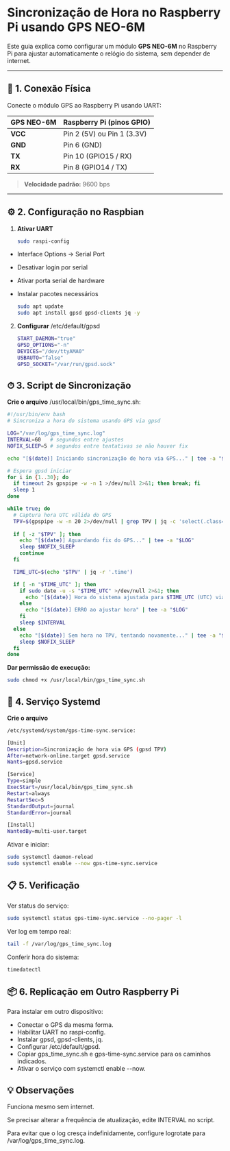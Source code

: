 # Sincronização de Hora no Raspberry Pi usando GPS NEO-6M

Este guia explica como configurar um módulo **GPS NEO-6M** no Raspberry Pi para ajustar automaticamente o relógio do sistema, sem depender de internet.

---

## 📍 1. Conexão Física

Conecte o módulo GPS ao Raspberry Pi usando UART:

| GPS NEO-6M | Raspberry Pi (pinos GPIO)         |
|------------|----------------------------------|
| **VCC**    | Pin 2 (5V) ou Pin 1 (3.3V)        |
| **GND**    | Pin 6 (GND)                       |
| **TX**     | Pin 10 (GPIO15 / RX)              |
| **RX**     | Pin 8  (GPIO14 / TX)              |

> **Velocidade padrão:** 9600 bps

---

## ⚙️ 2. Configuração no Raspbian

1. **Ativar UART**
   ```bash
   sudo raspi-config

- Interface Options → Serial Port
- Desativar login por serial
- Ativar porta serial de hardware
- Instalar pacotes necessários
  
  ```bash
  sudo apt update
  sudo apt install gpsd gpsd-clients jq -y
  ```

2. **Configurar** /etc/default/gpsd
   
   ```bash
   START_DAEMON="true"
   GPSD_OPTIONS="-n"
   DEVICES="/dev/ttyAMA0"
   USBAUTO="false"
   GPSD_SOCKET="/var/run/gpsd.sock"
   ```
## ⏱ 3. Script de Sincronização

**Crie o arquivo** /usr/local/bin/gps_time_sync.sh:
  ```bash
  #!/usr/bin/env bash
  # Sincroniza a hora do sistema usando GPS via gpsd
  
  LOG="/var/log/gps_time_sync.log"
  INTERVAL=60   # segundos entre ajustes
  NOFIX_SLEEP=5 # segundos entre tentativas se não houver fix
  
  echo "[$(date)] Iniciando sincronização de hora via GPS..." | tee -a "$LOG"
  
  # Espera gpsd iniciar
  for i in {1..30}; do
    if timeout 2s gpspipe -w -n 1 >/dev/null 2>&1; then break; fi
    sleep 1
  done
  
  while true; do
    # Captura hora UTC válida do GPS
    TPV=$(gpspipe -w -n 20 2>/dev/null | grep TPV | jq -c 'select(.class=="TPV" and (.mode//0) >= 2 and (.time != null))' | head -n1)
    
    if [ -z "$TPV" ]; then
      echo "[$(date)] Aguardando fix do GPS..." | tee -a "$LOG"
      sleep $NOFIX_SLEEP
      continue
    fi
  
    TIME_UTC=$(echo "$TPV" | jq -r '.time')
  
    if [ -n "$TIME_UTC" ]; then
      if sudo date -u -s "$TIME_UTC" >/dev/null 2>&1; then
        echo "[$(date)] Hora do sistema ajustada para $TIME_UTC (UTC) via GPS." | tee -a "$LOG"
      else
        echo "[$(date)] ERRO ao ajustar hora" | tee -a "$LOG"
      fi
      sleep $INTERVAL
    else
      echo "[$(date)] Sem hora no TPV, tentando novamente..." | tee -a "$LOG"
      sleep $NOFIX_SLEEP
    fi
  done
  ```
**Dar permissão de execução:**
  ```bash
  sudo chmod +x /usr/local/bin/gps_time_sync.sh
  ```
## 🔄 4. Serviço Systemd
**Crie o arquivo**
  ```bash
  /etc/systemd/system/gps-time-sync.service:
  ```
  ```bash
  [Unit]
  Description=Sincronização de hora via GPS (gpsd TPV)
  After=network-online.target gpsd.service
  Wants=gpsd.service
  
  [Service]
  Type=simple
  ExecStart=/usr/local/bin/gps_time_sync.sh
  Restart=always
  RestartSec=5
  StandardOutput=journal
  StandardError=journal
  
  [Install]
  WantedBy=multi-user.target
  ```
Ativar e iniciar:

  ```bash
  sudo systemctl daemon-reload
  sudo systemctl enable --now gps-time-sync.service
  ```
## 📋 5. Verificação
Ver status do serviço:
  ```bash
  sudo systemctl status gps-time-sync.service --no-pager -l
  ```
Ver log em tempo real:

  ```bash
  tail -f /var/log/gps_time_sync.log
  ```
Conferir hora do sistema:
  ```bash
timedatectl
  ```

## 📦 6. Replicação em Outro Raspberry Pi

Para instalar em outro dispositivo:
* Conectar o GPS da mesma forma.
* Habilitar UART no raspi-config.
* Instalar gpsd, gpsd-clients, jq.
* Configurar /etc/default/gpsd.
* Copiar gps_time_sync.sh e gps-time-sync.service para os caminhos indicados.
* Ativar o serviço com systemctl enable --now.

## 💡 Observações
Funciona mesmo sem internet.

Se precisar alterar a frequência de atualização, edite INTERVAL no script.

Para evitar que o log cresça indefinidamente, configure logrotate para /var/log/gps_time_sync.log.

  
